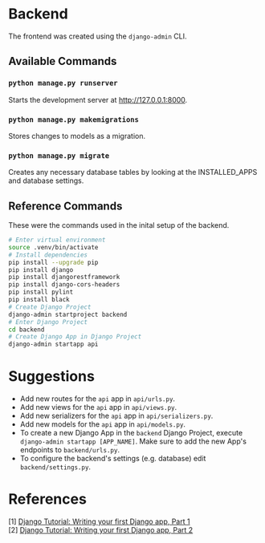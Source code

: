 # Backend

The frontend was created using the `django-admin` CLI.

## Available Commands

### `python manage.py runserver`

Starts the development server at http://127.0.0.1:8000.

### `python manage.py makemigrations`

Stores changes to models as a migration.

### `python manage.py migrate`

Creates any necessary database tables by looking at the INSTALLED_APPS and database settings.

## Reference Commands

These were the commands used in the inital setup of the backend.

```bash
# Enter virtual environment
source .venv/bin/activate
# Install dependencies
pip install --upgrade pip
pip install django
pip install djangorestframework
pip install django-cors-headers
pip install pylint
pip install black
# Create Django Project
django-admin startproject backend
# Enter Django Project
cd backend
# Create Django App in Django Project
django-admin startapp api
```

# Suggestions

- Add new routes for the `api` app in `api/urls.py`.
- Add new views for the `api` app in `api/views.py`.
- Add new serializers for the `api` app in `api/serializers.py`.
- Add new models for the `api` app in `api/models.py`.
- To create a new Django App in the `backend` Django Project, execute `django-admin startapp [APP_NAME]`. Make sure to add the new App's endpoints to `backend/urls.py`.
- To configure the backend's settings (e.g. database) edit `backend/settings.py`.

# References

[1] [Django Tutorial: Writing your first Django app, Part 1](https://docs.djangoproject.com/en/4.2/intro/tutorial01/#) \
[2] [Django Tutorial: Writing your first Django app, Part 2](https://docs.djangoproject.com/en/4.2/intro/tutorial02/)
